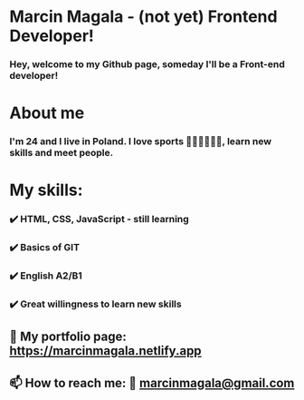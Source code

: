 # Marcin Magala - (not yet) Frontend Developer!
### Hey, welcome to my Github page, someday I'll be a Front-end developer!
# About me
### I'm 24 and I live in Poland. I love sports 🚴‍♂️🚵‍♀️🏃‍♂️, learn new skills and meet people.
# My skills:
### :heavy_check_mark: HTML, CSS, JavaScript - still learning 
### :heavy_check_mark: Basics of GIT 
### :heavy_check_mark: English A2/B1 
### :heavy_check_mark: Great willingness to learn new skills 
## 🧐 My portfolio page: https://marcinmagala.netlify.app
## 📫 How to reach me: 📧 marcinmagala@gmail.com

<!--
**marcinmagala/marcinmagala** is a ✨ _special_ ✨ repository because its `README.md` (this file) appears on your GitHub profile.

Here are some ideas to get you started:

- 🔭 I’m currently working on ...
- 🌱 I’m currently learning ...
- 👯 I’m looking to collaborate on ...
- 🤔 I’m looking for help with ...
- 💬 Ask me about ...
- 📫 How to reach me: ...
- 😄 Pronouns: ...
- ⚡ Fun fact: ...
-->
